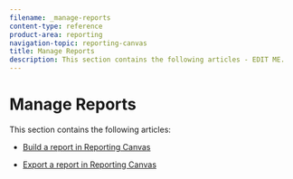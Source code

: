 ```yaml
---
filename: _manage-reports
content-type: reference
product-area: reporting
navigation-topic: reporting-canvas
title: Manage Reports
description: This section contains the following articles - EDIT ME.
---
```


# Manage Reports

This section contains the following articles:

  <!--
  <li data-mc-conditions="QuicksilverOrClassic.Draft mode"> <p><a href="../../../reports-and-dashboards/reporting-canvas/manage-reports/get-started-reports.md" class="MCXref xref" xrefformat="{para}">Get started with Reporting Canvas</a> </p> </li>
  -->

* [Build a report in Reporting Canvas](../../../reports-and-dashboards/reporting-canvas/manage-reports/build-report.md)

  <!--
  <li data-mc-conditions="QuicksilverOrClassic.Draft mode"> <p><a href="../../../reports-and-dashboards/reporting-canvas/manage-reports/list-your-reports.md" class="MCXref xref" xrefformat="{para}">List your reports in Reporting Canvas</a> </p> </li>
  -->

  <!--
  <li data-mc-conditions="QuicksilverOrClassic.Draft mode"> <p><a href="../../../reports-and-dashboards/reporting-canvas/manage-reports/view-report.md" class="MCXref xref" xrefformat="{para}">View a report in Reporting Canvas</a> </p> </li>
  -->

* [Export a report in Reporting Canvas](../../../reports-and-dashboards/reporting-canvas/manage-reports/export-report.md)

  <!--
  <li data-mc-conditions="QuicksilverOrClassic.Draft mode"> <p><a href="../../../reports-and-dashboards/reporting-canvas/manage-reports/send-report.md" class="MCXref xref" xrefformat="{para}">Send a report in Reporting Canvas</a> </p> </li>
  -->

